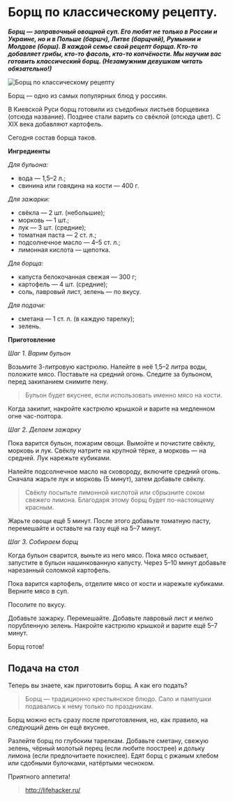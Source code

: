 # Борщ по классическому рецепту.

_**Борщ — заправочный овощной суп. Его любят не только в России и Украине, но и в Польше (баршч), Литве (барщчяй), Румынии и Молдове (борш). В каждой семье свой рецепт борща. Кто-то добавляет грибы, кто-то фасоль, кто-то копчёности. Мы научим вас готовить классический борщ. (Незамужним девушкам читать обязательно!)**_

![Борщ по классическому рецепту]( ~/repo/wiki-engine/public/images/Kulinar/First/borsch-classic.jpg 'Борщ по классическому рецепту')

Борщ — одно из самых популярных блюд у россиян.

В Киевской Руси борщ готовили из съедобных листьев борщевика (отсюда название). Позднее стали варить со свёклой (отсюда цвет). С XIX века добавляют картофель.

Сегодня состав борща таков.

**Ингредиенты**

_Для бульона:_

- вода — 1,5–2 л.;
- свинина или говядина на кости — 400 г.

_Для зажарки:_

- свёкла — 2 шт. (небольшие);
- морковь — 1 шт.;
- лук — 3 шт. (средние);
- томатная паста — 2 ст. л.;
- подсолнечное масло — 4–5 ст. л.;
- лимонная кислота — щепотка.

_Для борща:_

- капуста белокочанная свежая — 300 г;
- картофель — 4 шт. (средние);
- соль, лавровый лист, зелень — по вкусу.

_Для подачи:_

- сметана — 1 ст. л. (в каждую тарелку);
- зелень.

**Приготовление**

_Шаг 1. Варим бульон_

Возьмите 3-литровую кастрюлю. Налейте в неё 1,5–2 литра воды, положите мясо. Поставьте на средний огонь. Следите за бульоном, перед закипанием снимите пену.

> Бульон будет вкуснее, если использовать именно мясо на кости. 

Когда закипит, накройте кастрюлю крышкой и варите на медленном огне час-полтора.

_Шаг 2. Делаем зажарку_

Пока варится бульон, пожарим овощи. Вымойте и почистите свёклу, морковь и лук. Свёклу натрите на крупной тёрке, а морковь — на средней. Лук нарежьте кубиками.

Налейте подсолнечное масло на сковороду, включите средний огонь. Сначала жарьте лук и морковь (5 минут), затем добавьте свёклу.

> Свёклу посыпьте лимонной кислотой или сбрызните соком свежего лимона. Благодаря этому борщ будет по-настоящему красным. 

Жарьте овощи ещё 5 минут. После этого добавьте томатную пасту, перемешайте и оставьте на газу ещё на 5–7 минут.

_Шаг 3. Собираем борщ_

Когда бульон сварится, выньте из него мясо. Пока мясо остывает, запустите в бульон нашинкованную капусту. Через 5–10 минут добавьте нарезанный соломкой картофель.

Пока варится картофель, отделите мясо от кости и нарежьте кубиками. Верните мясо в суп.

Посолите по вкусу.

Добавьте зажарку. Перемешайте. Добавьте лавровый лист и мелко порубленную зелень. Накройте кастрюлю крышкой и варите ещё 5–7 минут.

Борщ готов!

## Подача на стол

Теперь вы знаете, как приготовить борщ. А как его подать?

> Борщ — традиционно крестьянское блюдо. Сало и пампушки подавались к нему только по праздникам.

Борщ можно есть сразу после приготовления, но, как правило, на следующий день он ещё вкуснее.

Разлейте борщ по глубоким тарелкам. Добавьте сметану, свежую зелень, чёрный молотый перец (если любите поострее) и дольку лимона (если предпочитаете покислее). Едят борщ с ржаным хлебом или сдобными булочками, натёртыми чесноком.

Приятного аппетита!

> http://lifehacker.ru/
